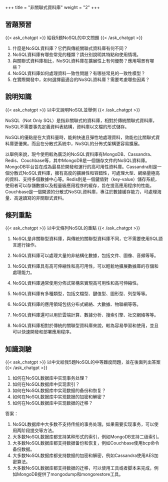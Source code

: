 +++
title = "非關聯式資料庫"
weight = "2"
+++
## 習題預習
{{< ask_chatgpt >}}
給我5題NoSQL的中文問題
{{< /ask_chatgpt >}}

1. 什麼是NoSQL資料庫？它們與傳統關聯式資料庫有何不同？
2. NoSQL資料庫有哪些常見的種類？請分別說明其特點和使用情境。
3. 與關聯式資料庫相比，NoSQL資料庫在擴展性上有何優勢？應用場景有哪些？
4. NoSQL資料庫如何處理資料一致性問題？有哪些常見的一致性模型？
5. 在實際開發中，如何選擇最適合的NoSQL資料庫？需要考慮哪些因素？   

## 說明知識
{{< ask_chatgpt >}}
以中文說明NoSQL並舉例
{{< /ask_chatgpt >}}

NoSQL（Not Only SQL）是指非關聯式的資料庫，相對於傳統關聯式資料庫，NoSQL不需要事先定義資料表結構，資料庫以文檔的形式儲存。

NoSQL的優點是在大資料量時，能夠快速且彈性地處理資料，效能也比關聯式資料庫更優異。而且在分散式系統中，NoSQL的分佈式架構更容易擴展。

以舉例來說，現今使用較為廣泛的NoSQL資料庫有MongoDB、Cassandra、Redis、Couchbase等，其中MongoDB是一個儲存文件的NoSQL資料庫。MongoDB平台旨在成為最易於開發和運行的高可用性資料庫。Cassandra則是一個分散式NoSQL資料庫，擁有高度的擴展性和容錯性，可處理大型、網絡量極高的資料、支持多個數據中心等。Redis則是一個鍵值對（key-value）儲存系統，使用者可以存儲數據以及輕量級應用程序的緩存，旨在提高應用程序的性能。Couchbase是一個開源的分散式NoSQL資料庫，專注於數據緩存能力，可處理海量、高速讀寫的非關聯式資料。   

## 條列重點
{{< ask_chatgpt >}}
以中文條列NoSQL的重點
{{< /ask_chatgpt >}}

1. NoSQL是非關聯型資料庫，與傳統的關聯型資料庫不同，它不需要使用SQL語言進行操作。

2. NoSQL資料庫可以處理大量的非結構化數據，包括文件、圖像、音頻等等。

3. NoSQL資料庫具有高可伸縮性和高可用性，可以輕鬆地擴展數據庫的存儲和處理能力。

4. NoSQL資料庫通常使用分佈式架構來實現高可用性和高可伸縮性。

5. NoSQL資料庫有多種類型，包括文檔型、鍵值型、圖形型、列型等等。

6. NoSQL資料庫的應用領域包括分布式網絡、大數據、物聯網等等。

7. NoSQL資料庫還可以用於雲端計算、數據分析、搜索引擎、社交網絡等等。

8. NoSQL資料庫相對於傳統的關聯型資料庫來說，較為容易學習和使用，並且可以快速開發和部署應用程序。   

## 知識測驗
{{< ask_chatgpt >}}
以中文給我5題NoSQL的中等難度問題，並在後面列出答案
{{< /ask_chatgpt >}}

1. 如何在NoSQL数据库中实现事务处理？
2. 如何在NoSQL数据库中实现索引？
3. 如何在NoSQL数据库中实现数据的备份和恢复？
4. 如何在NoSQL数据库中实现数据的加密和解密？
5. 如何在NoSQL数据库中实现数据的迁移？

答案：
1. NoSQL数据库中大多数不支持传统的事务处理。如果需要实现事务，可以使用两阶段提交等方法。
2. 大多数NoSQL数据库都支持某种形式的索引，例如MongoDB支持二级索引。
3. 大多数NoSQL数据库都支持数据备份和恢复，例如Couchbase使用bcp命令备份数据。
4. 大多数NoSQL数据库都支持数据的加密和解密，例如Cassandra使用AES加密算法。
5. 大多数NoSQL数据库都支持数据的迁移，可以使用工具或者脚本来完成，例如MongoDB提供了mongodump和mongorestore工具。   


